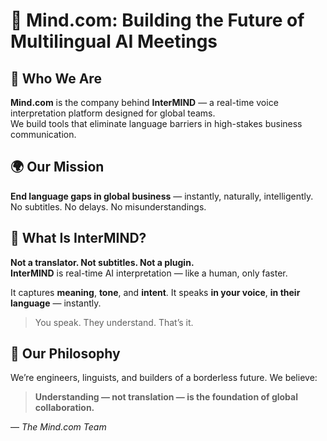 # 🧠 Mind.com: Building the Future of Multilingual AI Meetings

## 🏢 Who We Are

**Mind.com** is the company behind **InterMIND** — a real-time voice interpretation platform designed for global teams.  
We build tools that eliminate language barriers in high-stakes business communication.

## 🌍 Our Mission

**End language gaps in global business** — instantly, naturally, intelligently.
No subtitles. No delays. No misunderstandings.

## 🤖 What Is InterMIND?

**Not a translator. Not subtitles. Not a plugin.**  
**InterMIND** is real-time AI interpretation — like a human, only faster.

It captures **meaning**, **tone**, and **intent**.
It speaks **in your voice**, **in their language** — instantly.

> You speak. They understand. That’s it.

## 👥 Our Philosophy

We’re engineers, linguists, and builders of a borderless future.
We believe:

> **Understanding — not translation — is the foundation of global collaboration.**

— _The Mind.com Team_
